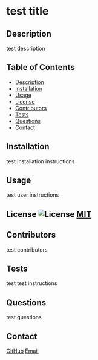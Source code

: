 
  # test title

  ## Description
  test description

  ## Table of Contents
  - [Description](#description)
  - [Installation](#installation)
  - [Usage](#usage)
  - [License](#license)
  - [Contributors](#contributors)
  - [Tests](#tests)
  - [Questions](#questions)
  - [Contact](#contact)

  ## Installation
  test installation instructions

  ## Usage
  test user instructions
  ## License ![License](https://img.shields.io/badge/License-MIT-yellow.svg) [MIT](https://opensource.org/licenses/MIT)

  ## Contributors
  test contributors

  ## Tests
  test test instructions

  ## Questions
  test questions

  ## Contact
  [GitHub](https://github.com/tyler94flynn)
  [Email](tyler94flynn@gmail.com)
  